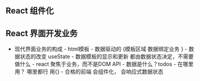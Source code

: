 ## React 组件化

<!-- - vite 何为？
  vite  **工程**化套件   像塔吊、搅拌机...
  - 用来做大型项目
  - 模板代码
  - 让项目跑起来
npm 包管理 -->

<!-- - 何为组件
    组合了html,css,js 的开发单元 
    App.jsx  根组件
    - 标签粒度太细，只是工作的一个环节，不利于表达业务单位的抽象 
    - TodoList 组件
    - 工作单位
    - 功能单位 -->

<!-- - 组件如何划分  TodoList 为例
- 函数就是组件
   - return 一段 html   完成了模板{  数据 }
   - return  之前  js 逻辑 数据... 
   - 复用
   - 以html 标签的形式， 插入之前 -->


<!-- ## 开发目录
   - todoListCompoent 项目目录
   - src  开发目录
       - App.jsx  根组件
       - 组件放到compoents 目录下
       - css 放在src/
             相对路径 ../ -->


<!-- ## 模块化
    - 大型多人协助的目录 
    - 模块化文件分离
        - 函数 
        - 类
        - 文件分离  一个文件一个模块(类，函数，组件)
        - import  XXX from  '../common/XXX'
        - export default XXX -->


<!-- ## 组件化思想
- 现代前端开发框架的核心思想
- 从低级的DOM树编程-》升级为组件树编程
- 开发的最小单元
    html 只是沙子 
    组件才是任务单元
- 组件组合一堆的html,css,js 实现一个组合功能
  方便复用
- 组件组合在一起，完成页面开发
    页面由组件构成，现代前端其实就是用组件搭乐高积木
- 会写组件， 会拆分组件， 写数据状态业务  写前端项目了 -->


## React 界面开发业务
- 现代界面业务的构成
       - html模板
       - 数据驱动的 {模板区域  数据绑定业务 }
       - 数据状态的改变  useState
       - 数据模板的显示和更新  都由数据状态决定，不需要做什么
       - react  聚焦于业务，而不是DOM  API 
       - 数据是什么？todos 
       - 在哪里用？  哪里都行 用{}
       - 合格的前端 会组件化， 会响应式数据状态 
